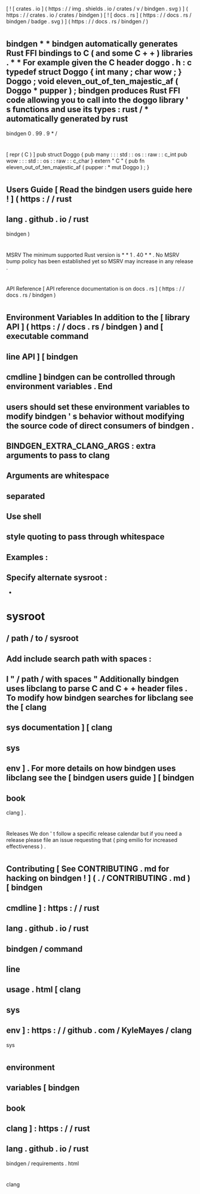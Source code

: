 [
!
[
crates
.
io
]
(
https
:
/
/
img
.
shields
.
io
/
crates
/
v
/
bindgen
.
svg
)
]
(
https
:
/
/
crates
.
io
/
crates
/
bindgen
)
[
!
[
docs
.
rs
]
(
https
:
/
/
docs
.
rs
/
bindgen
/
badge
.
svg
)
]
(
https
:
/
/
docs
.
rs
/
bindgen
/
)
#
bindgen
*
*
bindgen
automatically
generates
Rust
FFI
bindings
to
C
(
and
some
C
+
+
)
libraries
.
*
*
For
example
given
the
C
header
doggo
.
h
:
c
typedef
struct
Doggo
{
int
many
;
char
wow
;
}
Doggo
;
void
eleven_out_of_ten_majestic_af
(
Doggo
*
pupper
)
;
bindgen
produces
Rust
FFI
code
allowing
you
to
call
into
the
doggo
library
'
s
functions
and
use
its
types
:
rust
/
*
automatically
generated
by
rust
-
bindgen
0
.
99
.
9
*
/
#
[
repr
(
C
)
]
pub
struct
Doggo
{
pub
many
:
:
:
std
:
:
os
:
:
raw
:
:
c_int
pub
wow
:
:
:
std
:
:
os
:
:
raw
:
:
c_char
}
extern
"
C
"
{
pub
fn
eleven_out_of_ten_majestic_af
(
pupper
:
*
mut
Doggo
)
;
}
#
#
Users
Guide
[
Read
the
bindgen
users
guide
here
!
]
(
https
:
/
/
rust
-
lang
.
github
.
io
/
rust
-
bindgen
)
#
#
MSRV
The
minimum
supported
Rust
version
is
*
*
1
.
40
*
*
.
No
MSRV
bump
policy
has
been
established
yet
so
MSRV
may
increase
in
any
release
.
#
#
API
Reference
[
API
reference
documentation
is
on
docs
.
rs
]
(
https
:
/
/
docs
.
rs
/
bindgen
)
#
#
Environment
Variables
In
addition
to
the
[
library
API
]
(
https
:
/
/
docs
.
rs
/
bindgen
)
and
[
executable
command
-
line
API
]
[
bindgen
-
cmdline
]
bindgen
can
be
controlled
through
environment
variables
.
End
-
users
should
set
these
environment
variables
to
modify
bindgen
'
s
behavior
without
modifying
the
source
code
of
direct
consumers
of
bindgen
.
-
BINDGEN_EXTRA_CLANG_ARGS
:
extra
arguments
to
pass
to
clang
-
Arguments
are
whitespace
-
separated
-
Use
shell
-
style
quoting
to
pass
through
whitespace
-
Examples
:
-
Specify
alternate
sysroot
:
-
-
sysroot
=
/
path
/
to
/
sysroot
-
Add
include
search
path
with
spaces
:
-
I
"
/
path
/
with
spaces
"
Additionally
bindgen
uses
libclang
to
parse
C
and
C
+
+
header
files
.
To
modify
how
bindgen
searches
for
libclang
see
the
[
clang
-
sys
documentation
]
[
clang
-
sys
-
env
]
.
For
more
details
on
how
bindgen
uses
libclang
see
the
[
bindgen
users
guide
]
[
bindgen
-
book
-
clang
]
.
#
#
Releases
We
don
'
t
follow
a
specific
release
calendar
but
if
you
need
a
release
please
file
an
issue
requesting
that
(
ping
emilio
for
increased
effectiveness
)
.
#
#
Contributing
[
See
CONTRIBUTING
.
md
for
hacking
on
bindgen
!
]
(
.
/
CONTRIBUTING
.
md
)
[
bindgen
-
cmdline
]
:
https
:
/
/
rust
-
lang
.
github
.
io
/
rust
-
bindgen
/
command
-
line
-
usage
.
html
[
clang
-
sys
-
env
]
:
https
:
/
/
github
.
com
/
KyleMayes
/
clang
-
sys
#
environment
-
variables
[
bindgen
-
book
-
clang
]
:
https
:
/
/
rust
-
lang
.
github
.
io
/
rust
-
bindgen
/
requirements
.
html
#
clang

